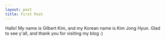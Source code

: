 ```yaml
---
layout: post
title: First Post
---
```


Hallo! My name is Gilbert Kim, and my Korean name is Kim Jong Hyun.
Glad to see y'all, and thank you for visiting my blog :)
